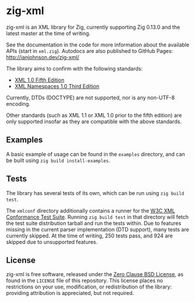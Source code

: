 # zig-xml

zig-xml is an XML library for Zig, currently supporting Zig 0.13.0 and the
latest master at the time of writing.

See the documentation in the code for more information about the available APIs
(start in `xml.zig`). Autodocs are also published to GitHub Pages:
http://ianjohnson.dev/zig-xml/

The library aims to confirm with the following standards:

- [XML 1.0 Fifth Edition](https://www.w3.org/TR/2008/REC-xml-20081126/)
- [XML Namespaces 1.0 Third Edition](https://www.w3.org/TR/2009/REC-xml-names-20091208/)

Currently, DTDs (DOCTYPE) are not supported, nor is any non-UTF-8 encoding.

Other standards (such as XML 1.1 or XML 1.0 prior to the fifth edition) are only
supported insofar as they are compatible with the above standards.

## Examples

A basic example of usage can be found in the `examples` directory, and can be
built using `zig build install-examples`.

## Tests

The library has several tests of its own, which can be run using `zig build test`.

The `xmlconf` directory additionally contains a runner for the [W3C XML
Conformance Test Suite](https://www.w3.org/XML/Test/). Running `zig build test`
in that directory will fetch the test suite distribution tarball and run the
tests within. Due to features missing in the current parser implementation (DTD
support), many tests are currently skipped. At the time of writing, 250 tests
pass, and 924 are skipped due to unsupported features.

## License

zig-xml is free software, released under the [Zero Clause BSD
License](https://spdx.org/licenses/0BSD.html), as found in the `LICENSE` file of
this repository. This license places no restrictions on your use, modification,
or redistribution of the library: providing attribution is appreciated, but not
required.
